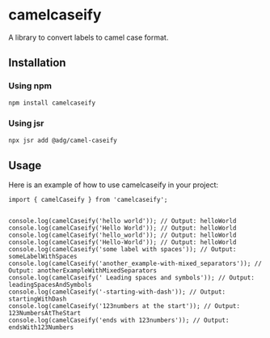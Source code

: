 # camelcaseify

A library to convert labels to camel case format.

## Installation

### Using npm

```bash
npm install camelcaseify
```

### Using jsr

```bash
npx jsr add @adg/camel-caseify
```

## Usage

Here is an example of how to use camelcaseify in your project:

```
import { camelCaseify } from 'camelcaseify';


console.log(camelCaseify('hello world')); // Output: helloWorld
console.log(camelCaseify('Hello World')); // Output: helloWorld
console.log(camelCaseify('hello_world')); // Output: helloWorld
console.log(camelCaseify('Hello-World')); // Output: helloWorld
console.log(camelCaseify('some label with spaces')); // Output: someLabelWithSpaces
console.log(camelCaseify('another_example-with-mixed_separators')); // Output: anotherExampleWithMixedSeparators
console.log(camelCaseify(' Leading spaces and symbols')); // Output: leadingSpacesAndSymbols
console.log(camelCaseify('-starting-with-dash')); // Output: startingWithDash
console.log(camelCaseify('123numbers at the start')); // Output: 123NumbersAtTheStart
console.log(camelCaseify('ends with 123numbers')); // Output: endsWith123Numbers
```
